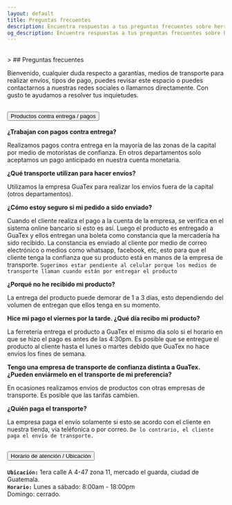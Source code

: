 ```yaml
---
layout: default
title: Preguntas frecuentes
description: Encuentra respuestas a tus preguntas frecuentes sobre herramientas y productos de ferretería en nuestro sitio. Conoce más acerca de nuestro horario y formas de pago.
og_description: Encuentra respuestas a tus preguntas frecuentes sobre herramientas y productos de ferretería en nuestro sitio. Conoce más acerca de nuestro horario y formas de pago.
---
```

<br>
> ## Preguntas frecuentes

Bienvenido, cualquier duda respecto a garant&iacute;as, medios de transporte para realizar envíos, tipos de pago, puedes
revisar este espacio o puedes contactarnos a nuestras redes sociales o llamarnos directamente. Con gusto te ayudamos a resolver tus inquietudes.
<div class="accordion" id="accordionExample">
  <div class="accordion-item">
    <h2 class="accordion-header" id="productosContraEntrega">
      <button class="accordion-button collapsed" type="button" data-bs-toggle="collapse" data-bs-target="#collapseTwo" aria-expanded="false" aria-controls="collapseTwo">
        Productos contra entrega / pagos
      </button>
    </h2>
    <div id="collapseTwo" class="accordion-collapse collapse" aria-labelledby="productosContraEntrega" data-bs-parent="#accordionExample">
      <div class="accordion-body">
        <strong>¿Trabajan con pagos contra entrega?</strong><br>
        <p>Realizamos pagos contra entrega en la mayoría de las zonas de la capital por medio de motoristas de confianza.
        En otros departamentos solo aceptamos un pago anticipado en nuestra cuenta monetaria.</p>
         <strong>¿Qué transporte utilizan para hacer env&iacute;os?</strong><br>
         <p>Utilizamos la empresa GuaTex para realizar los env&iacute;os fuera de la capital (otros departamentos).</p>
         <strong>¿C&oacute;mo estoy seguro si mi pedido a sido enviado?</strong><br>
         <p>Cuando el cliente realiza el pago a la cuenta de la empresa, se verifica en el sistema online bancario si esto es así.
         Luego el producto es entregado a GuaTex y ellos entregan una boleta como constancia que la mercadería ha sido recibido.
         La constancia es enviado al cliente por medio de correo electrónico o medios como whatsapp, facebook, etc, esto para que el cliente tenga
         la confianza que su producto está en manos de la empresa de transporte. <code>Sugerimos estar pendiente al celular porque los medios de transporte llaman cuando están por entregar el producto</code></p>
         <strong>¿Porqu&eacute; no he recibido mi producto?</strong><br>
         <p>La entrega del producto puede demorar de 1 a 3 d&iacute;as, esto dependiendo del volumen de entregan que ellos tenga en su momento.</p>
         <strong>Hice mi pago el viernes por la tarde. ¿Qué día recibo mi producto?</strong>
         <p>La ferreter&iacute;a entrega el producto a GuaTex el mismo día solo si el horario en que se hizo el pago es antes de las 4:30pm.
         Es posible que se entregue el producto al cliente hasta el lunes o martes debido que GuaTex no hace env&iacute;os los fines de semana.</p>
        <strong>Tengo una empresa de transporte de confianza distinta a GuaTex. ¿Pueden enviármelo en el transporte de mi preferencia?</strong>
        <p>En ocasiones realizamos envíos de productos con otras empresas de transporte. Es posible que las tarifas cambien.</p>
        <strong>¿Quién paga el transporte?</strong><br>
        <p>La empresa paga el envío solamente si esto se acordo con el cliente en nuestra tienda, vía teléfonica o por correo. <code>De lo contrario, el cliente paga el envío de transporte.</code></p>
      </div>
    </div>
  </div>
  <div class="accordion-item">
    <h2 class="accordion-header" id="horarioServicio">
      <button class="accordion-button collapsed" type="button" data-bs-toggle="collapse" data-bs-target="#collapseThree" aria-expanded="false" aria-controls="collapseThree">
        Horario de atenci&oacute;n / Ubicaci&oacute;n
      </button>
    </h2>
    <div id="collapseThree" class="accordion-collapse collapse" aria-labelledby="horarioServicio" data-bs-parent="#accordionExample">
      <div class="accordion-body">
        <strong><code>Ubicaci&oacute;n:</code></strong>
          1era calle A 4-47 zona 11, mercado el guarda, ciudad de Guatemala.
          <br>
        <strong><code>Horario:</code></strong>
        Lunes a s&aacute;bado: 8:00am - 18:00pm<br>
        Domingo: cerrado.
      </div>
    </div>
  </div>
  <!-- f-->
</div>
<script src="https://cdn.jsdelivr.net/npm/bootstrap@5.0.2/dist/js/bootstrap.bundle.min.js" integrity="sha384-MrcW6ZMFYlzcLA8Nl+NtUVF0sA7MsXsP1UyJoMp4YLEuNSfAP+JcXn/tWtIaxVXM" crossorigin="anonymous"></script>